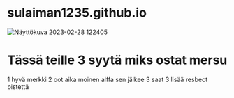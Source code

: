 # sulaiman1235.github.io
![Näyttökuva 2023-02-28 122405](https://user-images.githubusercontent.com/112854352/222069861-c97d2556-11c6-4ace-8a36-ebb3a403bbfe.png) 


# Tässä teille 3 syytä miks ostat mersu
1 hyvä merkki
2 oot aika moinen alffa sen jälkee
3 saat 3 lisää resbect pistettä
